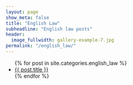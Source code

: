 ```yaml
---
layout: page
show_meta: false
title: "English Law"
subheadline: "English law posts"
header:
  image_fullwidth: gallery-example-7.jpg
permalink: "/english_law/"
---
```

<ul>
    {% for post in site.categories.english_law %}
    <li><a href="{{ site.url }}{{ site.baseurl }}{{ post.url }}">{{ post.title }}</a></li>
    {% endfor %}
</ul>